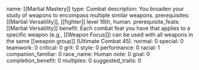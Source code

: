 name: [[Martial Mastery]]
type: Combat
description: You broaden your study of weapons to encompass multiple similar weapons.
prerequisites: [[Martial Versatility]], [[fighter]] level 16th, human.
prerequisite_feats: [[Martial Versatility]]
benefit: Each combat feat you have that applies to a specific weapon (e.g., [[Weapon Focus]]) can be used with all weapons in the same [[weapon group]] (Ultimate Combat 45).
normal: 0
special: 0
teamwork: 0
critical: 0
grit: 0
style: 0
performance: 0
racial: 1
companion_familiar: 0
race_name: Human
note: 0
goal: 0
completion_benefit: 0
multiples: 0
suggested_traits: 0
